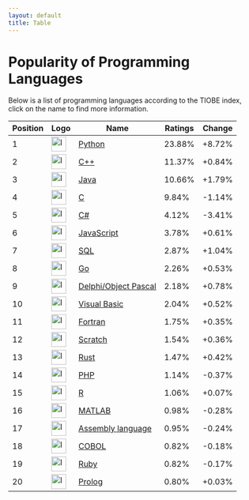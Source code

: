 ```yaml
---
layout: default
title: Table
---
```


# Popularity of Programming Languages

Below is a list of programming languages according to the TIOBE index, click on the name to find more information.

| Position | Logo | Name | Ratings | Change | 
| --- | --- | --- | --- | --- |
| 1 | <img src="https://logohistory.net/wp-content/uploads/2023/06/Python-Emblem.png" alt="logo" width="30"/> | [Python](./site/Python.md) | 23.88% | +8.72% |
| 2 | <img src="https://i.pinimg.com/originals/d6/4c/09/d64c095f35faf9c91bf9dd6b7f117b02.png" alt="logo" width="30"/> | [C++](./site/C++.md) | 11.37% | +0.84% |
| 3 | <img src="https://upload.wikimedia.org/wikipedia/en/thumb/3/30/Java_programming_language_logo.svg/640px-Java_programming_language_logo.svg.png" alt="logo" width="30"/> | [Java](./site/Java.md) | 10.66% | +1.79% |
| 4 | <img src="https://i.pinimg.com/originals/d6/4c/09/d64c095f35faf9c91bf9dd6b7f117b02.png" alt="logo" width="30"/> | [C](./site/C.md) | 9.84% | -1.14% |
| 5 | <img src="https://logodix.com/logo/1137946.png" alt="logo" width="30"/> | [C#](./site/CSharp.md) | 4.12% | -3.41% |
| 6 | <img src="https://www.kindpng.com/picc/m/171-1718046_javascript-programming-language-logo-hd-png-download.png" alt="logo" width="30"/> | [JavaScript](./site/JavaScript.md) | 3.78% | +0.61% |
| 7 | <img src="https://logodix.com/logo/542135.jpg" alt="logo" width="30"/> | [SQL](./site/SQL.md) | 2.87% | +1.04% |
| 8 | <img src="https://image.pngaaa.com/937/1523937-middle.png" alt="logo" width="30"/> | [Go](./site/Go.md) | 2.26% | +0.53% |
| 9 | <img src="https://logodix.com/logo/1298266.png" alt="logo" width="30"/> | [Delphi/Object Pascal](./site/Delphi_Object_Pascal.md) | 2.18% | +0.78% |
| 10 | <img src="https://www.kindpng.com/picc/m/13-131176_visual-basic-logo-png-transparent-png.png" alt="logo" width="30"/> | [Visual Basic](./site/Visual_Basic.md) | 2.04% | +0.52% |
| 11 | <img src="https://logodix.com/logo/1692019.png" alt="logo" width="30"/> | [Fortran](./site/Fortran.md) | 1.75% | +0.35% |
| 12 | <img src="https://upload.wikimedia.org/wikipedia/commons/thumb/f/f1/Scratchlogo.svg/120px-Scratchlogo.svg.png" alt="logo" width="30"/> | [Scratch](./site/Scratch.md) | 1.54% | +0.36% |
| 13 | <img src="https://www.clipartkey.com/mpngs/m/230-2309196_rust-programming-language-wikipedia-rust-language-logo-png.png" alt="logo" width="30"/> | [Rust](./site/Rust.md) | 1.47% | +0.42% |
| 14 | <img src="https://static.wikia.nocookie.net/programowanie/images/d/d1/Php_logo.png/revision/latest?cb=20190724220107&path-prefix=pl" alt="logo" width="30"/> | [PHP](./site/PHP.md) | 1.14% | -0.37% |
| 15 | <img src="https://download.logo.wine/logo/R_(programming_language)/R_(programming_language)-Logo.wine.png" alt="logo" width="30"/> | [R](./site/R.md) | 1.06% | +0.07% |
| 16 | <img src="http://upload.wikimedia.org/wikipedia/commons/thumb/2/21/Matlab_Logo.png/200px-Matlab_Logo.png" alt="logo" width="30"/> | [MATLAB](./site/MATLAB.md) | 0.98% | -0.28% |
| 17 | <img src="https://www.underconsideration.com/brandnew/archives/assembly_logo.png" alt="logo" width="30"/> | [Assembly language](./site/Assembly_language.md) | 0.95% | -0.24% |
| 18 | <img src="https://logodix.com/logo/2100309.png" alt="logo" width="30"/> | [COBOL](./site/COBOL.md) | 0.82% | -0.18% |
| 19 | <img src="https://upload.wikimedia.org/wikipedia/commons/f/f1/Ruby_logo_64x64.png" alt="logo" width="30"/> | [Ruby](./site/Ruby.md) | 0.82% | -0.17% |
| 20 | <img src="https://dashboard.snapcraft.io/site_media/appmedia/2020/04/Prolog-logo-512.png" alt="logo" width="30"/> | [Prolog](./site/Prolog.md) | 0.80% | +0.03% |
